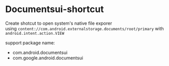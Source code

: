 # Documentsui-shortcut

Create shotcut to open system's native file exporer  
using `content://com.android.externalstorage.documents/root/primary` with `android.intent.action.VIEW`

support package name:  

- com.android.documentsui
- com.google.android.documentsui
